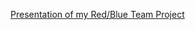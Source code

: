 [Presentation of my Red/Blue Team Project](https://github.com/Fischer-Maris/Red-team-Blue-team-Project/blob/main/Copy.of.Project.2.Red_Blue.Team.pdf)

 
